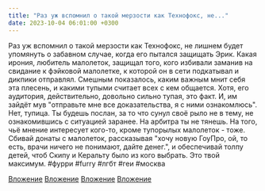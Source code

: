 ```yaml
---
title: "Раз уж вспомнил о такой мерзости как Технофокс, не..."
date: 2023-10-04 06:01:00 +0300
---
```


Раз уж вспомнил о такой мерзости как Технофокс, не лишнем будет упомянуть о забавном случае, когда его пытался защищать Эрик.
Какая ирония, любитель малолеток, защищал того, кого избивали заманив на свидание к фэйковой малолетке, к которой он в сети подкатывал и дикпики отправлял.
Смешным показалось, каким важным мнит себя эта плесень, и какими тупыми считает всех с кем общается. Хотя, его аудитория, действительно, довольно сильно тупая, это факт. И, им зайдёт мув "отправьте мне все доказательства, я с ними ознакомлюсь".
Нет, тупица. Ты будешь послан, за то что сунул своё рыло не в тему, не ознакомившись с ситуацией заранее. На арбитра ты не тянешь. На того, чьё мнение интересует кого-то, кроме тупорылых малолеток - тоже.
Сбивай донаты с малолеток, рассказывая "хочу новую ГоуПро, ой, то есть, врачи ничего не понимают, дайте денег.", и обеспечивай толпу детей, чтоб Скипу и Керальту было из кого выбрать. Это твой максимум.
#фурри #furry #лгбт #геи #москва


[Вложение](/assets/vk_photos/2/iKpwapn60ec.jpg)
[Вложение](/assets/vk_photos/2/jeH95zqt7Mk.jpg)
[Вложение](/assets/vk_photos/4/1M8ONcgY_CQ.jpg)
[Вложение](/assets/vk_photos/4/J6_-IMJfTKQ.jpg)
